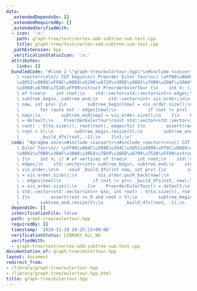 ```yaml
---
data:
  _extendedDependsOn: []
  _extendedRequiredBy: []
  _extendedVerifiedWith:
  - icon: ':x:'
    path: graph-tree/test/vertex-add-subtree-sum.test.cpp
    title: graph-tree/test/vertex-add-subtree-sum.test.cpp
  _pathExtension: hpp
  _verificationStatusIcon: ':x:'
  attributes:
    links: []
  bundledCode: "#line 2 \"graph-tree/eulertour.hpp\"\n#include <cassert>\n#include\
    \ <vector>\n\n// CUT begin\n// Preorder Euler Tour\n// \uFF08\u884C\u304D\u304C\
    \u3051\u9806\uFF0C\u90E8\u5206\u6728\u306E\u9802\u70B9\u30AF\u30A8\u30EA\u7B49\
    \u306B\u6709\u7528\uFF09\nstruct PreorderEulerTour {\n    int V; // # of vertices\
    \ of tree\n    int root;\n    std::vector<std::vector<int>> edges;\n    std::vector<int>\
    \ subtree_begin, subtree_end;\n    std::vector<int> vis_order;\n\n    void _build_dfs(int\
    \ now, int prv) {\n        subtree_begin[now] = vis_order.size();\n        vis_order.push_back(now);\n\
    \        for (auto nxt : edges[now])\n            if (nxt != prv) _build_dfs(nxt,\
    \ now);\n        subtree_end[now] = vis_order.size();\n    }\n    PreorderEulerTour()\
    \ = default;\n    PreorderEulerTour(const std::vector<std::vector<int>> &to, int\
    \ root) : V(to.size()), root(root), edges(to) {\n        assert(root >= 0 and\
    \ root < V);\n        subtree_begin.resize(V);\n        subtree_end.resize(V);\n\
    \        _build_dfs(root, -1);\n    }\n};\n"
  code: "#pragma once\n#include <cassert>\n#include <vector>\n\n// CUT begin\n// Preorder\
    \ Euler Tour\n// \uFF08\u884C\u304D\u304C\u3051\u9806\uFF0C\u90E8\u5206\u6728\u306E\
    \u9802\u70B9\u30AF\u30A8\u30EA\u7B49\u306B\u6709\u7528\uFF09\nstruct PreorderEulerTour\
    \ {\n    int V; // # of vertices of tree\n    int root;\n    std::vector<std::vector<int>>\
    \ edges;\n    std::vector<int> subtree_begin, subtree_end;\n    std::vector<int>\
    \ vis_order;\n\n    void _build_dfs(int now, int prv) {\n        subtree_begin[now]\
    \ = vis_order.size();\n        vis_order.push_back(now);\n        for (auto nxt\
    \ : edges[now])\n            if (nxt != prv) _build_dfs(nxt, now);\n        subtree_end[now]\
    \ = vis_order.size();\n    }\n    PreorderEulerTour() = default;\n    PreorderEulerTour(const\
    \ std::vector<std::vector<int>> &to, int root) : V(to.size()), root(root), edges(to)\
    \ {\n        assert(root >= 0 and root < V);\n        subtree_begin.resize(V);\n\
    \        subtree_end.resize(V);\n        _build_dfs(root, -1);\n    }\n};\n"
  dependsOn: []
  isVerificationFile: false
  path: graph-tree/eulertour.hpp
  requiredBy: []
  timestamp: '2020-11-18 20:25:12+09:00'
  verificationStatus: LIBRARY_ALL_WA
  verifiedWith:
  - graph-tree/test/vertex-add-subtree-sum.test.cpp
documentation_of: graph-tree/eulertour.hpp
layout: document
redirect_from:
- /library/graph-tree/eulertour.hpp
- /library/graph-tree/eulertour.hpp.html
title: graph-tree/eulertour.hpp
---
```


